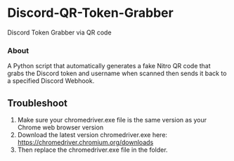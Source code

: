 # Discord-QR-Token-Grabber
Discord Token Grabber via QR code

### About
A Python script that automatically generates a fake Nitro QR code that grabs the Discord token and username when scanned then sends it back to a specified Discord Webhook.

## Troubleshoot
1. Make sure your chromedriver.exe file is the same version as your Chrome web browser version
2. Download the latest version chromedriver.exe here: https://chromedriver.chromium.org/downloads
3. Then replace the chromedriver.exe file in the folder.